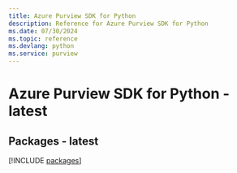 ```yaml
---
title: Azure Purview SDK for Python
description: Reference for Azure Purview SDK for Python
ms.date: 07/30/2024
ms.topic: reference
ms.devlang: python
ms.service: purview
---
```

# Azure Purview SDK for Python - latest
## Packages - latest
[!INCLUDE [packages](purview-index.md)]